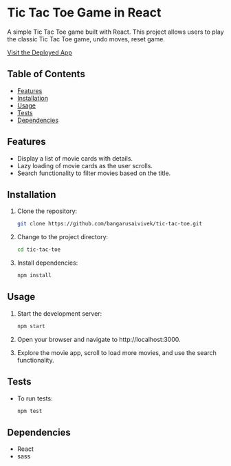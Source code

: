 # Tic Tac Toe Game in React

A simple Tic Tac Toe game built with React. This project allows users to play the classic Tic Tac Toe game, undo moves, reset game.

[Visit the Deployed App](https://bangarusaivivek.github.io/tic-tac-toe/)

## Table of Contents

- [Features](#features)
- [Installation](#installation)
- [Usage](#usage)
- [Tests](#tests)
- [Dependencies](#dependencies)

## Features

- Display a list of movie cards with details.
- Lazy loading of movie cards as the user scrolls.
- Search functionality to filter movies based on the title.

## Installation

1. Clone the repository:

   ```bash
   git clone https://github.com/bangarusaivivek/tic-tac-toe.git
    ```

2. Change to the project directory:
    ```bash
    cd tic-tac-toe
    ```

3. Install dependencies:
    ```bash
    npm install
    ```

## Usage

1. Start the development server:
    ```bash
    npm start
    ```

2. Open your browser and navigate to http://localhost:3000.

3. Explore the movie app, scroll to load more movies, and use the search functionality.

## Tests

- To run tests:
    ```bash
    npm test
    ```

## Dependencies

- React
- sass
